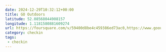 ```yaml
---
date: 2024-12-29T10:32:12+00:00
title: GO Outdoors
latitude: 52.08568044908157
longitude: 1.1181580881609274
url: https://foursquare.com/v/59400d8be4c459386ed73ac0,https://www.gooutdoors.co.uk/stores/ipswich?y_source=1_MTMyNzEyMjUtNDQwLWxvY2F0aW9uLndlYnNpdGU=,https://twitter.com/gooutdoors
category: checkin
tags:
 - checkin
---
```

